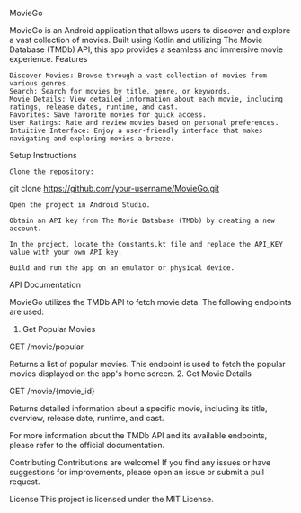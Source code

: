 MovieGo

MovieGo is an Android application that allows users to discover and explore a vast collection of movies. Built using Kotlin and utilizing The Movie Database (TMDb) API, this app provides a seamless and immersive movie experience.
Features

    Discover Movies: Browse through a vast collection of movies from various genres.
    Search: Search for movies by title, genre, or keywords.
    Movie Details: View detailed information about each movie, including ratings, release dates, runtime, and cast.
    Favorites: Save favorite movies for quick access.
    User Ratings: Rate and review movies based on personal preferences.
    Intuitive Interface: Enjoy a user-friendly interface that makes navigating and exploring movies a breeze.

Setup Instructions

    Clone the repository:

git clone https://github.com/your-username/MovieGo.git

    Open the project in Android Studio.

    Obtain an API key from The Movie Database (TMDb) by creating a new account.

    In the project, locate the Constants.kt file and replace the API_KEY value with your own API key.

    Build and run the app on an emulator or physical device.

API Documentation

MovieGo utilizes the TMDb API to fetch movie data. The following endpoints are used:
1. Get Popular Movies

GET /movie/popular

Returns a list of popular movies. This endpoint is used to fetch the popular movies displayed on the app's home screen.
2. Get Movie Details

GET /movie/{movie_id}

Returns detailed information about a specific movie, including its title, overview, release date, runtime, and cast.

For more information about the TMDb API and its available endpoints, please refer to the official documentation.

Contributing
Contributions are welcome! If you find any issues or have suggestions for improvements, please open an issue or submit a pull request.

License
This project is licensed under the MIT License.
